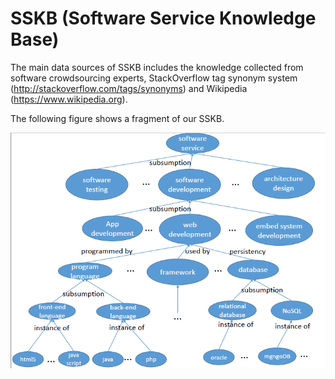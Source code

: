 # SSKB (Software Service Knowledge Base)

The main data sources of SSKB includes the knowledge collected from software crowdsourcing experts, StackOverflow tag synonym system (http://stackoverflow.com/tags/synonyms) and Wikipedia (https://www.wikipedia.org).

The following figure shows a fragment of our SSKB.

![Image text](./img-folder/knowledgebase.png)
